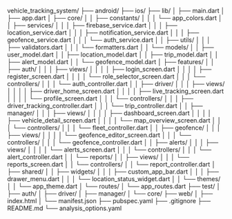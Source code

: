 vehicle_tracking_system/
├── android/
├── ios/
├── lib/
│   ├── main.dart
│   ├── app.dart
│   ├── core/
│   │   ├── constants/
│   │   │   └── app_colors.dart
│   │   ├── services/
│   │   │   ├── firebase_service.dart
│   │   │   ├── location_service.dart
│   │   │   ├── notification_service.dart
│   │   │   ├── geofence_service.dart
│   │   │   └── auth_service.dart
│   │   ├── utils/
│   │   │   ├── validators.dart
│   │   │   └── formatters.dart
│   │   └── models/
│   │       ├── user_model.dart
│   │       ├── location_model.dart
│   │       ├── trip_model.dart
│   │       ├── alert_model.dart
│   │       └── geofence_model.dart
│   ├── features/
│   │   ├── auth/
│   │   │   ├── views/
│   │   │   │   ├── login_screen.dart
│   │   │   │   ├── register_screen.dart
│   │   │   │   └── role_selector_screen.dart
│   │   │   └── controllers/
│   │   │       └── auth_controller.dart
│   │   ├── driver/
│   │   │   ├── views/
│   │   │   │   ├── driver_home_screen.dart
│   │   │   │   ├── live_tracking_screen.dart
│   │   │   │   └── profile_screen.dart
│   │   │   └── controllers/
│   │   │       ├── driver_tracking_controller.dart
│   │   │       └── trip_controller.dart
│   │   ├── manager/
│   │   │   ├── views/
│   │   │   │   ├── dashboard_screen.dart
│   │   │   │   ├── vehicle_detail_screen.dart
│   │   │   │   └── map_overview_screen.dart
│   │   │   └── controllers/
│   │   │       └── fleet_controller.dart
│   │   ├── geofence/
│   │   │   ├── views/
│   │   │   │   └── geofence_editor_screen.dart
│   │   │   └── controllers/
│   │   │       └── geofence_controller.dart
│   │   ├── alerts/
│   │   │   ├── views/
│   │   │   │   └── alerts_screen.dart
│   │   │   └── controllers/
│   │   │       └── alert_controller.dart
│   │   └── reports/
│   │       ├── views/
│   │       │   └── reports_screen.dart
│   │       └── controllers/
│   │           └── report_controller.dart
│   ├── shared/
│   │   ├── widgets/
│   │   │   ├── custom_app_bar.dart
│   │   │   ├── drawer_menu.dart
│   │   │   └── location_status_widget.dart
│   │   └── themes/
│   │       └── app_theme.dart
│   └── routes/
│       └── app_routes.dart
├── test/
│   ├── auth/
│   ├── driver/
│   ├── manager/
│   └── core/
├── web/
│   ├── index.html
│   └── manifest.json
├── pubspec.yaml
├── .gitignore
├── README.md
└── analysis_options.yaml

